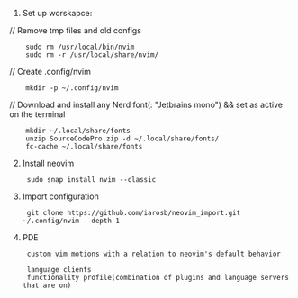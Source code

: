 1. Set up worskapce:

// Remove tmp files and old configs 

        sudo rm /usr/local/bin/nvim
        sudo rm -r /usr/local/share/nvim/ 

// Create .config/nvim

        mkdir -p ~/.config/nvim

// Download and install any Nerd font(: "Jetbrains mono") && set as active on the terminal

        mkdir ~/.local/share/fonts
        unzip SourceCodePro.zip -d ~/.local/share/fonts/
        fc-cache ~/.local/share/fonts

 
2. Install neovim

        sudo snap install nvim --classic

3. Import configuration 

        git clone https://github.com/iarosb/neovim_import.git ~/.config/nvim --depth 1


4. PDE

        custom vim motions with a relation to neovim's default behavior

        language clients
        functionality profile(combination of plugins and language servers that are on)

